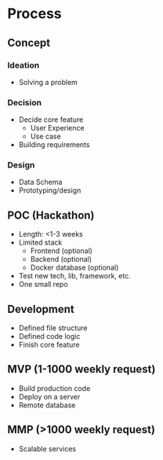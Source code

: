 # Process

## Concept

### Ideation
- Solving a problem

### Decision 
  - Decide core feature
    - User Experience
    - Use case
  - Building requirements

### Design
  - Data Schema
  - Prototyping/design


## POC (Hackathon)
  - Length: <1-3 weeks
  - Limited stack
    - Frontend (optional)
    - Backend (optional)
    - Docker database (optional)
  - Test new tech, lib, framework, etc.
  - One small repo

## Development
  - Defined file structure
  - Defined code logic
  - Finish core feature

## MVP (1-1000 weekly request)
- Build production code
- Deploy on a server
- Remote database

## MMP (>1000 weekly request)
- Scalable services


